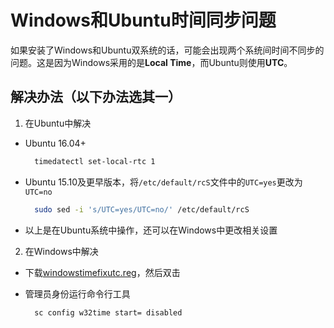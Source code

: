 # Windows和Ubuntu时间同步问题

如果安装了Windows和Ubuntu双系统的话，可能会出现两个系统间时间不同步的问题。这是因为Windows采用的是**Local Time**，而Ubuntu则使用**UTC**。

## 解决办法（以下办法选其一）

1. 在Ubuntu中解决

  - Ubuntu 16.04+

    ```bash
      timedatectl set-local-rtc 1
    ```
  - Ubuntu 15.10及更早版本，将`/etc/default/rcS`文件中的`UTC=yes`更改为`UTC=no`

    ```bash
      sudo sed -i 's/UTC=yes/UTC=no/' /etc/default/rcS
    ```
  - 以上是在Ubuntu系统中操作，还可以在Windows中更改相关设置

2. 在Windows中解决

  - 下载[windowstimefixutc.reg](http://www.linuxandubuntu.com/uploads/2/1/1/5/21152474/windowstimefixutc.reg)，然后双击

  - 管理员身份运行命令行工具
    ```bash
      sc config w32time start= disabled
    ```
